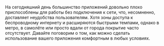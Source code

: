 На сегодняшний день большинство приложений довольно плохо приспособлены для 
работы без подключения к сети, что, несомненно, доставляет неудобства 
пользователям. Хотя зоны доступа к беспроводному интернету и расширяются 
быстрыми темпами, однако в метро, в самолёте или просто вдали от города покрытие 
часто отсутствует. Давайте поговорим о том, как можно сделать использование 
вашего приложения комфортным в любых условиях.    